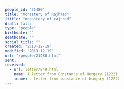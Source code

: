 ```yaml
---
people_id: "21480"
title: "monastery of Rajhrad"
ititle: "monastery of rajhrad"
draft: false
type: "people"
birthdate: ""
deathdate: ""
social_title: ""
created: "2013-12-19"
modified: "2013-12-19"
url: "/people/21480.html"
sent:
received:
  - url: letter/849.html
    name: A letter from Constance of Hungary (1222)
    iname: a letter from constance of hungary (1222)
---
```

